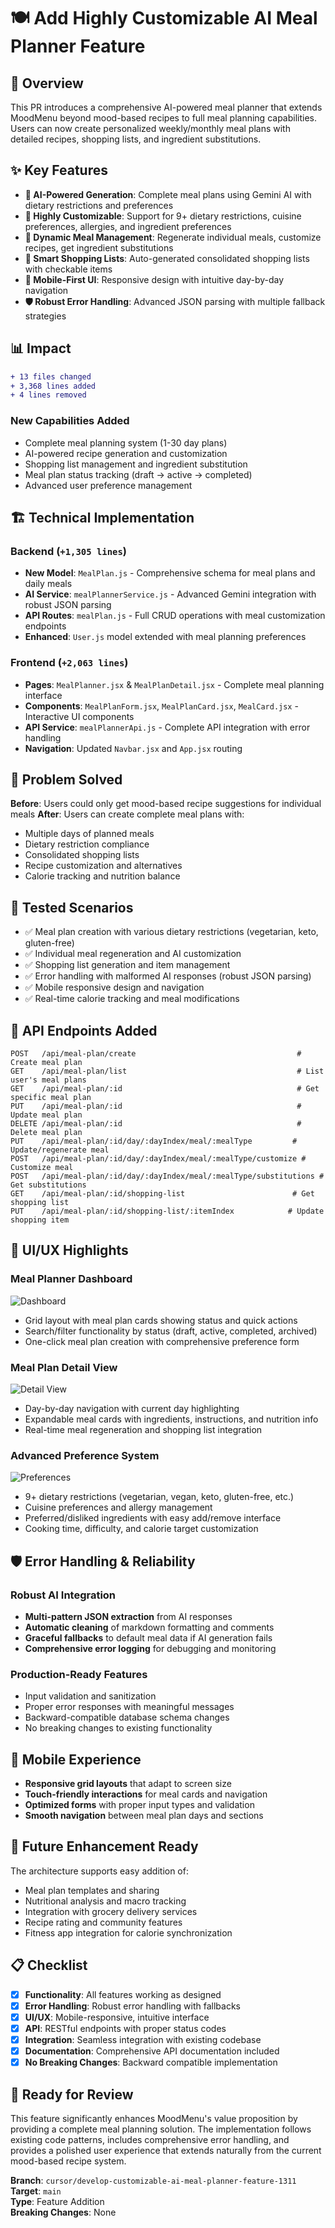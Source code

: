 # 🍽️ Add Highly Customizable AI Meal Planner Feature

## 🎯 Overview

This PR introduces a comprehensive AI-powered meal planner that extends MoodMenu beyond mood-based recipes to full meal planning capabilities. Users can now create personalized weekly/monthly meal plans with detailed recipes, shopping lists, and ingredient substitutions.

## ✨ Key Features

- **🤖 AI-Powered Generation**: Complete meal plans using Gemini AI with dietary restrictions and preferences
- **🎨 Highly Customizable**: Support for 9+ dietary restrictions, cuisine preferences, allergies, and ingredient preferences  
- **🔄 Dynamic Meal Management**: Regenerate individual meals, customize recipes, get ingredient substitutions
- **🛒 Smart Shopping Lists**: Auto-generated consolidated shopping lists with checkable items
- **📱 Mobile-First UI**: Responsive design with intuitive day-by-day navigation
- **🛡️ Robust Error Handling**: Advanced JSON parsing with multiple fallback strategies

## 📊 Impact

```diff
+ 13 files changed
+ 3,368 lines added
+ 4 lines removed
```

### New Capabilities Added
- Complete meal planning system (1-30 day plans)
- AI-powered recipe generation and customization
- Shopping list management and ingredient substitution
- Meal plan status tracking (draft → active → completed)
- Advanced user preference management

## 🏗️ Technical Implementation

### Backend (`+1,305 lines`)
- **New Model**: `MealPlan.js` - Comprehensive schema for meal plans and daily meals
- **AI Service**: `mealPlannerService.js` - Advanced Gemini integration with robust JSON parsing
- **API Routes**: `mealPlan.js` - Full CRUD operations with meal customization endpoints
- **Enhanced**: `User.js` model extended with meal planning preferences

### Frontend (`+2,063 lines`)
- **Pages**: `MealPlanner.jsx` & `MealPlanDetail.jsx` - Complete meal planning interface
- **Components**: `MealPlanForm.jsx`, `MealPlanCard.jsx`, `MealCard.jsx` - Interactive UI components  
- **API Service**: `mealPlannerApi.js` - Complete API integration with error handling
- **Navigation**: Updated `Navbar.jsx` and `App.jsx` routing

## 🔧 Problem Solved

**Before**: Users could only get mood-based recipe suggestions for individual meals
**After**: Users can create complete meal plans with:
- Multiple days of planned meals
- Dietary restriction compliance
- Consolidated shopping lists
- Recipe customization and alternatives
- Calorie tracking and nutrition balance

## 🧪 Tested Scenarios

- ✅ Meal plan creation with various dietary restrictions (vegetarian, keto, gluten-free)
- ✅ Individual meal regeneration and AI customization
- ✅ Shopping list generation and item management
- ✅ Error handling with malformed AI responses (robust JSON parsing)
- ✅ Mobile responsive design and navigation
- ✅ Real-time calorie tracking and meal modifications

## 🚀 API Endpoints Added

```http
POST   /api/meal-plan/create                                    # Create meal plan
GET    /api/meal-plan/list                                      # List user's meal plans  
GET    /api/meal-plan/:id                                       # Get specific meal plan
PUT    /api/meal-plan/:id                                       # Update meal plan
DELETE /api/meal-plan/:id                                       # Delete meal plan
PUT    /api/meal-plan/:id/day/:dayIndex/meal/:mealType         # Update/regenerate meal
POST   /api/meal-plan/:id/day/:dayIndex/meal/:mealType/customize # Customize meal
POST   /api/meal-plan/:id/day/:dayIndex/meal/:mealType/substitutions # Get substitutions
GET    /api/meal-plan/:id/shopping-list                        # Get shopping list
PUT    /api/meal-plan/:id/shopping-list/:itemIndex            # Update shopping item
```

## 🎨 UI/UX Highlights

### Meal Planner Dashboard
![Dashboard](https://img.shields.io/badge/Status-New_Feature-brightgreen)
- Grid layout with meal plan cards showing status and quick actions
- Search/filter functionality by status (draft, active, completed, archived)
- One-click meal plan creation with comprehensive preference form

### Meal Plan Detail View  
![Detail View](https://img.shields.io/badge/Status-New_Feature-brightgreen)
- Day-by-day navigation with current day highlighting
- Expandable meal cards with ingredients, instructions, and nutrition info
- Real-time meal regeneration and shopping list integration

### Advanced Preference System
![Preferences](https://img.shields.io/badge/Status-New_Feature-brightgreen)
- 9+ dietary restrictions (vegetarian, vegan, keto, gluten-free, etc.)
- Cuisine preferences and allergy management
- Preferred/disliked ingredients with easy add/remove interface
- Cooking time, difficulty, and calorie target customization

## 🛡️ Error Handling & Reliability

### Robust AI Integration
- **Multi-pattern JSON extraction** from AI responses
- **Automatic cleaning** of markdown formatting and comments  
- **Graceful fallbacks** to default meal data if AI generation fails
- **Comprehensive error logging** for debugging and monitoring

### Production-Ready Features
- Input validation and sanitization
- Proper error responses with meaningful messages
- Backward-compatible database schema changes
- No breaking changes to existing functionality

## 📱 Mobile Experience

- **Responsive grid layouts** that adapt to screen size
- **Touch-friendly interactions** for meal cards and navigation
- **Optimized forms** with proper input types and validation
- **Smooth navigation** between meal plan days and sections

## 🔄 Future Enhancement Ready

The architecture supports easy addition of:
- Meal plan templates and sharing
- Nutritional analysis and macro tracking  
- Integration with grocery delivery services
- Recipe rating and community features
- Fitness app integration for calorie synchronization

## 📋 Checklist

- [x] **Functionality**: All features working as designed
- [x] **Error Handling**: Robust error handling with fallbacks
- [x] **UI/UX**: Mobile-responsive, intuitive interface  
- [x] **API**: RESTful endpoints with proper status codes
- [x] **Integration**: Seamless integration with existing codebase
- [x] **Documentation**: Comprehensive API documentation included
- [x] **No Breaking Changes**: Backward compatible implementation

## 🎉 Ready for Review

This feature significantly enhances MoodMenu's value proposition by providing a complete meal planning solution. The implementation follows existing code patterns, includes comprehensive error handling, and provides a polished user experience that extends naturally from the current mood-based recipe system.

**Branch**: `cursor/develop-customizable-ai-meal-planner-feature-1311`  
**Target**: `main`  
**Type**: Feature Addition  
**Breaking Changes**: None